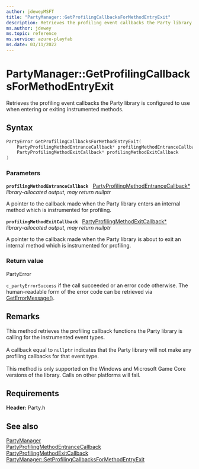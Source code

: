 ```yaml
---
author: jdeweyMSFT
title: "PartyManager::GetProfilingCallbacksForMethodEntryExit"
description: Retrieves the profiling event callbacks the Party library is configured to use when entering or exiting instrumented methods.
ms.author: jdewey
ms.topic: reference
ms.service: azure-playfab
ms.date: 03/11/2022
---
```


# PartyManager::GetProfilingCallbacksForMethodEntryExit  

Retrieves the profiling event callbacks the Party library is configured to use when entering or exiting instrumented methods.  

## Syntax  
  
```cpp
PartyError GetProfilingCallbacksForMethodEntryExit(  
    PartyProfilingMethodEntranceCallback* profilingMethodEntranceCallback,  
    PartyProfilingMethodExitCallback* profilingMethodExitCallback  
)  
```  
  
### Parameters  
  
**`profilingMethodEntranceCallback`** &nbsp; [PartyProfilingMethodEntranceCallback*](../../../callbacks/partyprofilingmethodentrancecallback.md)  
*library-allocated output, may return nullptr*  
  
A pointer to the callback made when the Party library enters an internal method which is instrumented for profiling.  
  
**`profilingMethodExitCallback`** &nbsp; [PartyProfilingMethodExitCallback*](../../../callbacks/partyprofilingmethodexitcallback.md)  
*library-allocated output, may return nullptr*  
  
A pointer to the callback made when the Party library is about to exit an internal method which is instrumented for profiling.  
  
  
### Return value  
PartyError
  
```c_partyErrorSuccess``` if the call succeeded or an error code otherwise. The human-readable form of the error code can be retrieved via [GetErrorMessage()](partymanager_geterrormessage.md).
  
## Remarks  
  
This method retrieves the profiling callback functions the Party library is calling for the instrumented event types. <br /><br /> A callback equal to ```nullptr``` indicates that the Party library will not make any profiling callbacks for that event type.   <br /><br /> This method is only supported on the Windows and Microsoft Game Core versions of the library. Calls on other platforms will fail.
  
## Requirements  
  
**Header:** Party.h
  
## See also  
[PartyManager](../partymanager.md)  
[PartyProfilingMethodEntranceCallback](../../../callbacks/partyprofilingmethodentrancecallback.md)  
[PartyProfilingMethodExitCallback](../../../callbacks/partyprofilingmethodexitcallback.md)  
[PartyManager::SetProfilingCallbacksForMethodEntryExit](partymanager_setprofilingcallbacksformethodentryexit.md)
  
  

